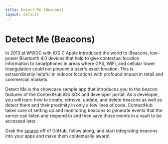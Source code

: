 ```yaml
---
title: Detect Me (Beacons)
layout: default
---
```

# Detect Me (Beacons)
<!--
<div class="text-center">
  {% include detect-me_thumbs.html %}
</div>-->

In 2013 at WWDC with iOS 7, Apple introduced the world to iBeacons, low-power Bluetooth 4.0 devices that help to give contextual location information to smartphones in areas where GPS, WiFi, and cellular tower triangulation could not pinpoint a user's exact location. This is extraordinarliy helpful in indooor locations with profound impact in retail and commercial markets.

Detect Me is the showcase sample app that introduces you to the beacon features of the ContextHub iOS SDK and developer portal. As a developer, you will learn how to create, retreive, update, and delete beacons as well as detect them and their proximity in only a few lines of code. ContextHub takes care of setting up and monitoring beacons to generate events that the server can listen and respond to and then save those events in a vault to be accessed later.

Grab the [source](https://github.com/contexthub/https://github.com/contexthub/detect-me) off of GitHub, follow along, and start integrating beacons into your apps and make them contextually aware!